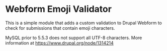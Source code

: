 # Webform Emoji Validator
This is a simple module that adds a custom validation to Drupal Webform to check for submissions that contain emoji characters.

MySQL prior to 5.5.3 does not support all UTF-8 characters. More information at https://www.drupal.org/node/1314214
